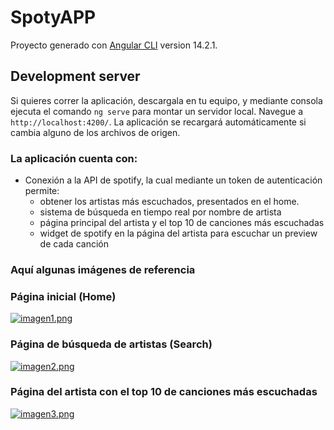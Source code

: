 # SpotyAPP

Proyecto generado con [Angular CLI](https://github.com/angular/angular-cli) version 14.2.1.

## Development server

Si quieres correr la aplicación, descargala en tu equipo, y mediante consola ejecuta el comando `ng serve` para montar un servidor local. Navegue a `http://localhost:4200/`. La aplicación se recargará automáticamente si cambia alguno de los archivos de origen.

### La aplicación cuenta con:

- Conexión a la API de spotify, la cual mediante un token de autenticación permite:
  - obtener los artistas más escuchados, presentados en el home.
  - sistema de búsqueda en tiempo real por nombre de artista
  - página principal del artista y el top 10 de canciones más escuchadas
  - widget de spotify en la página del artista para escuchar un preview de cada canción

### Aquí  algunas imágenes de referencia
### Página inicial (Home)
[![imagen1.png](https://i.postimg.cc/cL6Q40sw/imagen1.png)](https://postimg.cc/SnFXg0Yx)

### Página de búsqueda de artistas (Search)
[![imagen2.png](https://i.postimg.cc/W4kgg8q4/imagen2.png)](https://postimg.cc/CZwRVjNy)

### Página del artista con el top 10 de canciones más escuchadas 
[![imagen3.png](https://i.postimg.cc/vZj54kBj/imagen3.png)](https://postimg.cc/VJqJT7XB)
